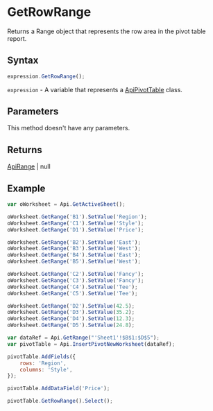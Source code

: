# GetRowRange

Returns a Range object that represents the row area in the pivot table report.

## Syntax

```javascript
expression.GetRowRange();
```

`expression` - A variable that represents a [ApiPivotTable](../ApiPivotTable.md) class.

## Parameters

This method doesn't have any parameters.

## Returns

[ApiRange](../../ApiRange/ApiRange.md) \| null

## Example



```javascript
var oWorksheet = Api.GetActiveSheet();

oWorksheet.GetRange('B1').SetValue('Region');
oWorksheet.GetRange('C1').SetValue('Style');
oWorksheet.GetRange('D1').SetValue('Price');

oWorksheet.GetRange('B2').SetValue('East');
oWorksheet.GetRange('B3').SetValue('West');
oWorksheet.GetRange('B4').SetValue('East');
oWorksheet.GetRange('B5').SetValue('West');

oWorksheet.GetRange('C2').SetValue('Fancy');
oWorksheet.GetRange('C3').SetValue('Fancy');
oWorksheet.GetRange('C4').SetValue('Tee');
oWorksheet.GetRange('C5').SetValue('Tee');

oWorksheet.GetRange('D2').SetValue(42.5);
oWorksheet.GetRange('D3').SetValue(35.2);
oWorksheet.GetRange('D4').SetValue(12.3);
oWorksheet.GetRange('D5').SetValue(24.8);

var dataRef = Api.GetRange("'Sheet1'!$B$1:$D$5");
var pivotTable = Api.InsertPivotNewWorksheet(dataRef);

pivotTable.AddFields({
	rows: 'Region',
	columns: 'Style',
});

pivotTable.AddDataField('Price');

pivotTable.GetRowRange().Select();

```
